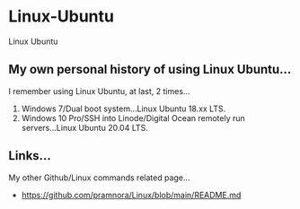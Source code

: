 # Linux-Ubuntu
Linux Ubuntu

## My own personal history of using Linux Ubuntu...  

I remember using Linux Ubuntu, at last, 2 times...  

1. Windows 7/Dual boot system...Linux Ubuntu 18.xx LTS.  
2. Windows 10 Pro/SSH into Linode/Digital Ocean remotely run servers...Linux Ubuntu 20.04 LTS.    

## Links...  

My other Github/Linux commands related page...  
- https://github.com/pramnora/Linux/blob/main/README.md  
